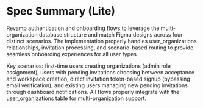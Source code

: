 # Spec Summary (Lite)

Revamp authentication and onboarding flows to leverage the multi-organization database structure and match Figma designs across four distinct scenarios. The implementation properly handles user_organizations relationships, invitation processing, and scenario-based routing to provide seamless onboarding experiences for all user types.

Key scenarios: first-time users creating organizations (admin role assignment), users with pending invitations choosing between acceptance and workspace creation, direct invitation token-based signup (bypassing email verification), and existing users managing new pending invitations through dashboard notifications. All flows properly integrate with the user_organizations table for multi-organization support.
